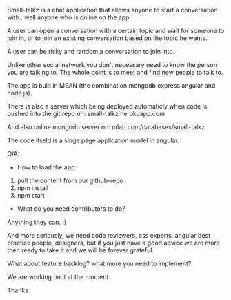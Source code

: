 Small-talkz is a chat application that allows anyone to start a conversation with.. well anyone who is online on the app. 

A user can open a conversation with a certain topic and wait for someone to join in, or to join an existing conversation based on the topic he wants.

A user can be risky and random a conversation to join into.

Unlike other social network you don't necessary need to know the person you are talking to. The whole point is to meet and find new people to talk to.

The app is built in MEAN (the combination mongodb express angular and node js).


There is also a server which being deployed automaticly when code is pushed into the git repo on: small-talkz.herokuapp.com

And also online mongodb server on: mlab.com/databases/small-talkz

The code itseld is a singe page application model in angular.

Q/A:

 - How to load the app:
1. pull the content from our github-repo
2. npm install
3. npm start

- What do you need contributors to do?

Anything they can. :)

And more seriously, we need code reviewers, css experts, angular best practice people, designers, but if you just have a good advice we are more then ready to take it and we will be forever grateful.

What about feature backlog? what more you need to implement?

We are working on it at the moment.

Thanks 
